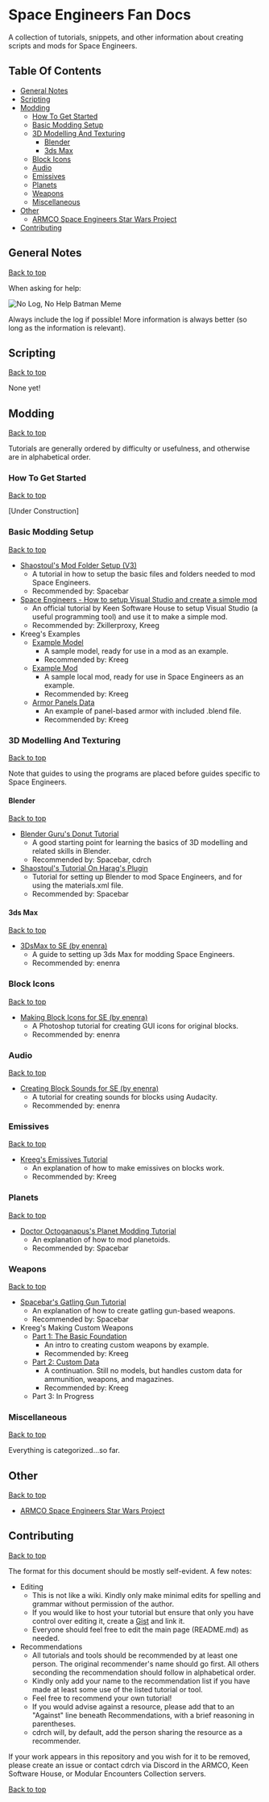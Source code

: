 # Space Engineers Fan Docs
A collection of tutorials, snippets, and other information about creating scripts and mods for Space Engineers.

## Table Of Contents
- [General Notes](#General-Notes)
- [Scripting](#Scripting)
- [Modding](#Modding)
    - [How To Get Started](#How-To-Get-Started)
    - [Basic Modding Setup](#Basic-Modding-Setup)
    - [3D Modelling And Texturing](#3D-Modelling-And-Texturing)
        - [Blender](#Blender)
        - [3ds Max](#3ds-Max)
    - [Block Icons](#Block-Icons)
    - [Audio](#Audio)
    - [Emissives](#Emissives)
    - [Planets](#Planets)
    - [Weapons](#Weapons)
    - [Miscellaneous](#Miscellaneous)
- [Other](#Other)
    - [ARMCO Space Engineers Star Wars Project](#Other)
- [Contributing](#Contributing)

## General Notes
[Back to top](#Table-Of-Contents)

When asking for help:

![No Log, No Help Batman Meme](/tutorials/images/no-log-no-help.jpg "No Log, No Help")

Always include the log if possible! More information is always better (so long as the information is relevant).

## Scripting
[Back to top](#Table-Of-Contents)

None yet!

## Modding
[Back to top](#Table-Of-Contents)

Tutorials are generally ordered by difficulty or usefulness, and otherwise are in alphabetical order.

### How To Get Started
[Back to top](#Table-Of-Contents)

[Under Construction]

### Basic Modding Setup
[Back to top](#Table-Of-Contents)

- [Shaostoul's Mod Folder Setup (V3)](https://www.youtube.com/watch?v=najofqN1XIs)
    - A tutorial in how to setup the basic files and folders needed to mod Space Engineers.
    - Recommended by: Spacebar
- [Space Engineers - How to setup Visual Studio and create a simple mod](https://www.youtube.com/watch?v=gAh1bNfRLPw)
    - An official tutorial by Keen Software House to setup Visual Studio (a useful programming tool) and use it to make a simple mod.
    - Recommended by: Zkillerproxy, Kreeg
- Kreeg's Examples
    - [Example Model](https://github.com/cdrch/space-engineers-fan-docs/raw/master/tutorials/examples/ExampleModelGuide.zip)
        - A sample model, ready for use in a mod as an example.
        - Recommended by: Kreeg
    - [Example Mod](https://github.com/cdrch/space-engineers-fan-docs/raw/master/tutorials/examples/Example_LocalMods_101.zip)
        - A sample local mod, ready for use in Space Engineers as an example.
        - Recommended by: Kreeg
    - [Armor Panels Data](https://github.com/cdrch/space-engineers-fan-docs/raw/master/tutorials/examples/ArmorPanelsData.zip)
        - An example of panel-based armor with included .blend file.
        - Recommended by: Kreeg

### 3D Modelling And Texturing
[Back to top](#Table-Of-Contents)

Note that guides to using the programs are placed before guides specific to Space Engineers.

#### Blender
[Back to top](#Table-Of-Contents)


- [Blender Guru's Donut Tutorial](https://www.youtube.com/watch?v=JYj6e-72RDs)
    - A good starting point for learning the basics of 3D modelling and related skills in Blender.
    - Recommended by: Spacebar, cdrch
- [Shaostoul's Tutorial On Harag's Plugin](https://www.youtube.com/watch?v=XjBDBs3wbbw)
    - Tutorial for setting up Blender to mod Space Engineers, and for using the materials.xml file.
    - Recommended by: Spacebar

#### 3ds Max
[Back to top](#Table-Of-Contents)

- [3DsMax to SE (by enenra)](https://gist.github.com/enenra/d9758dc06f3ff83cde10ccf168ddb918)
    - A guide to setting up 3ds Max for modding Space Engineers.
    - Recommended by: enenra

### Block Icons
[Back to top](#Table-Of-Contents)

- [Making Block Icons for SE (by enenra)](https://gist.github.com/enenra/751d2ca2a04262f53a8eebe83ede79d8)
    - A Photoshop tutorial for creating GUI icons for original blocks.
    - Recommended by: enenra


### Audio
[Back to top](#Table-Of-Contents)

- [Creating Block Sounds for SE (by enenra)](https://gist.github.com/enenra/a6024d4e62311409236336190c0095ad)
    - A tutorial for creating sounds for blocks using Audacity.
    - Recommended by: enenra

### Emissives
[Back to top](#Table-Of-Contents)

- [Kreeg's Emissives Tutorial](tutorials/emissives-kreeg.md)
    - An explanation of how to make emissives on blocks work.
    - Recommended by: Kreeg

### Planets
[Back to top](#Table-Of-Contents)

- [Doctor Octoganapus's Planet Modding Tutorial](https://www.youtube.com/watch?v=UA4P3I0aYOg)
    - An explanation of how to mod planetoids.
    - Recommended by: Spacebar

### Weapons
[Back to top](#Table-Of-Contents)

- [Spacebar's Gatling Gun Tutorial](tutorials/tutorial-on-gats-spacebar.md)
    - An explanation of how to create gatling gun-based weapons.
    - Recommended by: Spacebar
- Kreeg's Making Custom Weapons
    - [Part 1: The Basic Foundation](https://github.com/cdrch/space-engineers-fan-docs/raw/master/tutorials/examples/Example_WeaponModding_theBasicFoundation.zip)
        - An intro to creating custom weapons by example.
        - Recommended by: Kreeg
    - [Part 2: Custom Data](https://github.com/cdrch/space-engineers-fan-docs/raw/master/tutorials/examples/Example_WeaponModding_CustomData.zip)
        - A continuation. Still no models, but handles custom data for ammunition, weapons, and magazines.
        - Recommended by: Kreeg
    - Part 3: In Progress

### Miscellaneous
[Back to top](#Table-Of-Contents)

Everything is categorized...so far.

## Other
[Back to top](#Table-Of-Contents)

- [ARMCO Space Engineers Star Wars Project](armco-sw/README.md)

## Contributing
[Back to top](#Table-Of-Contents)


The format for this document should be mostly self-evident. A few notes:
- Editing
    - This is not like a wiki. Kindly only make minimal edits for spelling and grammar without permission of the author.
    - If you would like to host your tutorial but ensure that only you have control over editing it, create a [Gist](http://gist.github.com) and link it.
    - Everyone should feel free to edit the main page (README.md) as needed.
- Recommendations
    - All tutorials and tools should be recommended by at least one person. The original recommender's name should go first. All others seconding the recommendation should follow in alphabetical order.
    - Kindly only add your name to the recommendation list if you have made at least some use of the listed tutorial or tool.
    - Feel free to recommend your own tutorial!
    - If you would advise against a resource, please add that to an "Against" line beneath Recommendations, with a brief reasoning in parentheses.
    - cdrch will, by default, add the person sharing the resource as a recommender.

If your work appears in this repository and you wish for it to be removed, please create an issue or contact cdrch via Discord in the ARMCO, Keen Software House, or Modular Encounters Collection servers.

[Back to top](#Table-Of-Contents)
